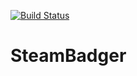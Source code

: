[![Build Status](https://travis-ci.org/dougmaitelli/SteamBadger.svg?branch=master)](https://travis-ci.org/dougmaitelli/SteamBadger)

# SteamBadger
